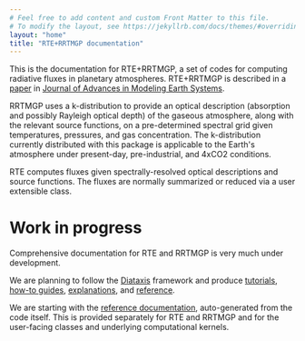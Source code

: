 ```yaml
---
# Feel free to add content and custom Front Matter to this file.
# To modify the layout, see https://jekyllrb.com/docs/themes/#overriding-theme-defaults
layout: "home"
title: "RTE+RRTMGP documentation"
---
```

This is the documentation for RTE+RRTMGP, a set of codes for computing radiative
fluxes in planetary atmospheres. RTE+RRTMGP is described in a
[paper](https://doi.org/10.1029/2019MS001621) in
[Journal of Advances in Modeling Earth Systems](http://james.agu.org).

RRTMGP uses a k-distribution to provide an optical description (absorption and
  possibly Rayleigh optical depth) of the gaseous atmosphere, along with the
  relevant source functions, on a pre-determined spectral grid given
  temperatures, pressures, and gas concentration. The k-distribution currently
  distributed with this package is applicable to the Earth's atmosphere under
  present-day, pre-industrial, and 4xCO2 conditions.

RTE computes fluxes given spectrally-resolved optical descriptions and source
functions. The fluxes are normally summarized or reduced via a user extensible class.

# Work in progress

Comprehensive documentation for RTE and RRTMGP is very much under development.

We are planning to follow the [Diataxis](https://diataxis.fr/) framework
and produce [tutorials](./tutorials/index.html), [how-to guides](./how-tos/index.html),
[explanations](./explanations/index.html), and [reference](./reference/index.html).

We are starting with the [reference documentation](./reference/index.html),
auto-generated from the code itself. This is provided separately for
RTE and RRTMGP and for the user-facing classes and underlying computational kernels.
